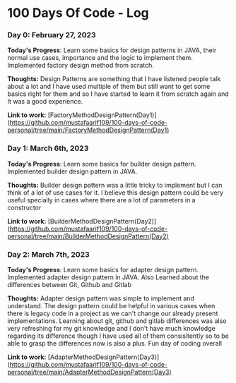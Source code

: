 # 100 Days Of Code - Log

### Day 0: February 27, 2023

**Today's Progress**: Learn some basics for design patterns in JAVA, their normal use cases, importance and the logic to implement them. Implemented factory design method from scratch.

**Thoughts:** Design Patterns are something that I have listened people talk about a lot and I have used multiple of them but still want to get some basics right for them and so I have started to learn it from scratch again and It was a good experience.

**Link to work:** [FactoryMethodDesignPattern(Day1)] (https://github.com/mustafaarif109/100-days-of-code-personal/tree/main/FactoryMethodDesignPattern(Day1)


### Day 1: March 6th, 2023

**Today's Progress**: Learn some basics for builder design pattern. Implemented builder design pattern in JAVA.

**Thoughts:** Builder design pattern was a little tricky to implement but I can think of a lot of use cases for it. I believe this design pattern could be very useful specially in cases where there are a lot of parameters in a constructor

**Link to work:** [BuilderMethodDesignPattern(Day2)] (https://github.com/mustafaarif109/100-days-of-code-personal/tree/main/BuilderMethodDesignPattern(Day2)

### Day 2: March 7th, 2023

**Today's Progress**: Learn some basics for adapter design pattern. Implemented adapter design pattern in JAVA. Also Learned about the differences between Git, Github and Gitlab

**Thoughts:** Adapter design pattern was simple to implement and understand. The design pattern could be helpful in various cases when there is legacy code in a project as we can't change our already present implementations. Learning about git, github and gitlab differences was also very refreshing for my git knowledge and I don't have much knowledge regarding its difference though I have used all of them consisitently so to be able to grasp the differences now is also a plus. Fun day of coding overall

**Link to work:** [AdapterMethodDesignPattern(Day3)] (https://github.com/mustafaarif109/100-days-of-code-personal/tree/main/AdapterMethodDesignPattern(Day3)

